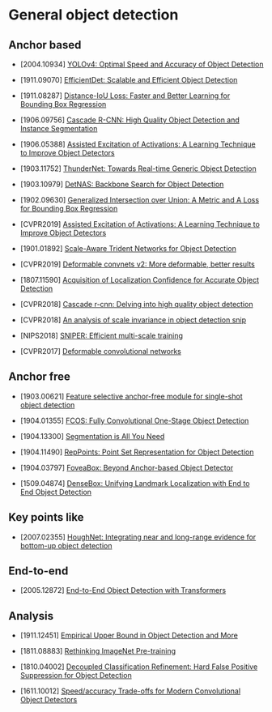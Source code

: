 # General object detection

## Anchor based

- [2004.10934] [YOLOv4: Optimal Speed and Accuracy of Object Detection](https://arxiv.org/abs/2004.10934)

- [1911.09070] [EfficientDet: Scalable and Efficient Object Detection](https://arxiv.org/abs/1911.09070)

- [1911.08287] [Distance-IoU Loss: Faster and Better Learning for Bounding Box Regression](https://arxiv.org/abs/1911.08287)

- [1906.09756] [Cascade R-CNN: High Quality Object Detection and Instance Segmentation](https://arxiv.org/abs/1906.09756)

- [1906.05388] [Assisted Excitation of Activations: A Learning Technique to Improve Object Detectors](https://arxiv.org/abs/1906.05388)

- [1903.11752] [ThunderNet: Towards Real-time Generic Object Detection](https://arxiv.org/abs/1903.11752)

- [1903.10979] [DetNAS: Backbone Search for Object Detection](https://arxiv.org/abs/1903.10979)

- [1902.09630] [Generalized Intersection over Union: A Metric and A Loss for Bounding Box Regression](https://arxiv.org/abs/1902.09630)

- [CVPR2019] [Assisted Excitation of Activations: A Learning Technique to Improve Object Detectors](http://openaccess.thecvf.com/content_CVPR_2019/papers/Derakhshani_Assisted_Excitation_of_Activations_A_Learning_Technique_to_Improve_Object_CVPR_2019_paper.pdf)

- [1901.01892] [Scale-Aware Trident Networks for Object Detection](https://arxiv.org/abs/1901.01892)

- [CVPR2019] [Deformable convnets v2: More deformable, better results](http://openaccess.thecvf.com/content_CVPR_2019/papers/Zhu_Deformable_ConvNets_V2_More_Deformable_Better_Results_CVPR_2019_paper.pdf)

- [1807.11590] [Acquisition of Localization Confidence for Accurate Object Detection](https://arxiv.org/abs/1807.11590)

- [CVPR2018] [Cascade r-cnn: Delving into high quality object detection](http://openaccess.thecvf.com/content_cvpr_2018/papers/Cai_Cascade_R-CNN_Delving_CVPR_2018_paper.pdf)

- [CVPR2018] [An analysis of scale invariance in object detection snip](http://openaccess.thecvf.com/content_cvpr_2018/papers/Singh_An_Analysis_of_CVPR_2018_paper.pdf)

- [NIPS2018] [SNIPER: Efficient multi-scale training](http://papers.nips.cc/paper/8143-sniper-efficient-multi-scale-training.pdf)

- [CVPR2017] [Deformable convolutional networks](http://openaccess.thecvf.com/content_ICCV_2017/papers/Dai_Deformable_Convolutional_Networks_ICCV_2017_paper.pdf)

## Anchor free

- [1903.00621] [Feature selective anchor-free module for single-shot object detection](https://arxiv.org/abs/1903.00621)

- [1904.01355] [FCOS: Fully Convolutional One-Stage Object Detection](https://arxiv.org/abs/1904.01355)

- [1904.13300] [Segmentation is All You Need](https://arxiv.org/abs/1904.13300)

- [1904.11490] [RepPoints: Point Set Representation for Object Detection](https://arxiv.org/abs/1904.11490)

- [1904.03797] [FoveaBox: Beyond Anchor-based Object Detector](https://arxiv.org/abs/1904.03797v1)

- [1509.04874] [DenseBox: Unifying Landmark Localization with
End to End Object Detection](https://arxiv.org/pdf/1509.04874)

## Key points like
- [2007.02355] [HoughNet: Integrating near and long-range
evidence for bottom-up object detection](https://arxiv.org/abs/2007.02355)

## End-to-end

- [2005.12872] [End-to-End Object Detection with Transformers](https://arxiv.org/abs/2005.12872) 

## Analysis

- [1911.12451] [Empirical Upper Bound in Object Detection and More](https://arxiv.org/abs/1911.12451)

- [1811.08883] [Rethinking ImageNet Pre-training](https://arxiv.org/abs/1811.08883)

- [1810.04002] [Decoupled Classification Refinement: Hard
False Positive Suppression for Object Detection](https://arxiv.org/abs/1810.04002)

- [1611.10012] [Speed/accuracy Trade-offs for Modern Convolutional Object Detectors](https://arxiv.org/abs/1611.10012)
